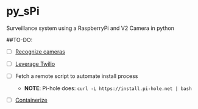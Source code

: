 # py_sPi
Surveillance system using a RaspberryPi and V2 Camera in python

##TO-DO:

- [ ] [Recognize cameras](https://thepihut.com/blogs/raspberry-pi-tutorials/16021420-how-to-install-use-the-raspberry-pi-camera)
- [ ] [Leverage Twilio](https://www.twilio.com/docs/libraries/python)
- [ ] Fetch a remote script to automate install process
  - **NOTE**: Pi-hole does: `curl -L https://install.pi-hole.net | bash`
- [ ] [Containerize](https://github.com/umiddelb/armhf/wiki/Get-Docker-up-and-running-on-the-RaspberryPi-(ARMv6)-in-four-steps-(Wheezy))

